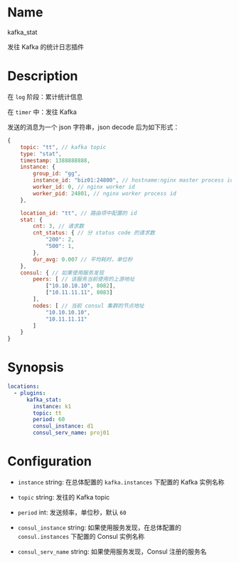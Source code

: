 Name
====

kafka_stat

发往 Kafka 的统计日志插件

Description
===========

在 `log` 阶段：累计统计信息

在 `timer` 中：发往 Kafka

发送的消息为一个 json 字符串，json decode 后为如下形式：

```javascript
{
    topic: "tt", // kafka topic
    type: "stat",
    timestamp: 1388888888,
    instance: {
        group_id: "gg",
        instance_id: "biz01:24800", // hostname:nginx master process id
        worker_id: 0, // nginx worker id
        worker_pid: 24801, // nginx worker process id
    },

    location_id: "tt", // 路由项中配置的 id
    stat: {
        cnt: 3, // 请求数
        cnt_status: { // 分 status code 的请求数
            "200": 2,
            "500": 1,
        },
        dur_avg: 0.007 // 平均耗时，单位秒
    },
    consul: { // 如果使用服务发现
        peers: [ // 该服务当前使用的上游地址
            ["10.10.10.10", 8082],
            ["10.11.11.11", 8083]
        ],
        nodes: [ // 当前 consul 集群的节点地址
            "10.10.10.10",
            "10.11.11.11"
        ]
    }
}
```

Synopsis
========

```yaml
locations:
  - plugins:
      kafka_stat:
        instance: k1
        topic: tt
        period: 60
        consul_instance: d1
        consul_serv_name: proj01
```

Configuration
=============

* `instance` string: 在总体配置的 `kafka.instances` 下配置的 Kafka 实例名称

* `topic` string: 发往的 Kafka topic

* `period` int: 发送频率，单位秒，默认 `60`

* `consul_instance` string: 如果使用服务发现，在总体配置的 `consul.instances` 下配置的 Consul 实例名称

* `consul_serv_name` string: 如果使用服务发现，Consul 注册的服务名
